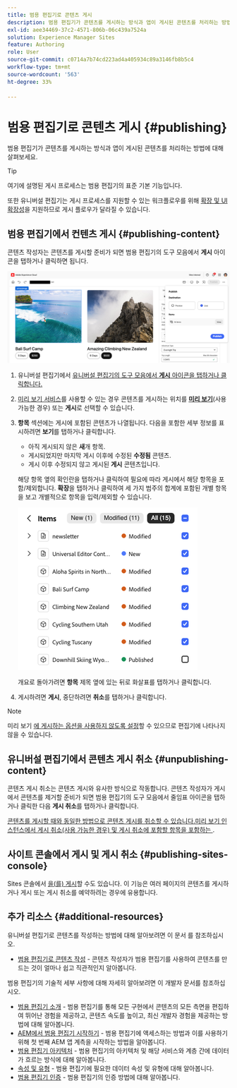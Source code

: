 ```yaml
---
title: 범용 편집기로 콘텐츠 게시
description: 범용 편집기가 콘텐츠를 게시하는 방식과 앱이 게시된 콘텐츠를 처리하는 방법에 대해 살펴보세요.
exl-id: aee34469-37c2-4571-806b-06c439a7524a
solution: Experience Manager Sites
feature: Authoring
role: User
source-git-commit: c0714a7b74cd223ad4a405934c89a3146fb8b5c4
workflow-type: tm+mt
source-wordcount: '563'
ht-degree: 33%

---
```



# 범용 편집기로 콘텐츠 게시 {#publishing}

범용 편집기가 콘텐츠를 게시하는 방식과 앱이 게시된 콘텐츠를 처리하는 방법에 대해 살펴보세요.

>[!TIP]
>
>여기에 설명된 게시 프로세스는 범용 편집기의 표준 기본 기능입니다.
>
>또한 유니버설 편집기는 게시 프로세스를 지원할 수 있는 워크플로우를 위해 [확장 및 UI 확장성](/help/implementing/universal-editor/extending.md)을 지원하므로 게시 플로우가 달라질 수 있습니다.

## 범용 편집기에서 컨텐츠 게시 {#publishing-content}

콘텐츠 작성자는 콘텐츠를 게시할 준비가 되면 범용 편집기의 도구 모음에서 **게시** 아이콘을 탭하거나 클릭하면 됩니다.

![페이지 게시](assets/publish-menu.png)

1. 유니버설 편집기에서 [유니버설 편집기의 도구 모음에서 **게시** 아이콘을 탭하거나 클릭합니다.](/help/sites-cloud/authoring/universal-editor/navigation.md#publish)
1. [미리 보기 서비스](/help/sites-cloud/authoring/sites-console/previewing-content.md)를 사용할 수 있는 경우 콘텐츠를 게시하는 위치를 **[미리 보기](/help/sites-cloud/authoring/sites-console/previewing-content.md)**(사용 가능한 경우) 또는 **게시**&#x200B;로 선택할 수 있습니다.
1. **항목** 섹션에는 게시에 포함된 콘텐츠가 나열됩니다. 다음을 포함한 세부 정보를 표시하려면 **보기**&#x200B;를 탭하거나 클릭합니다.
   * 아직 게시되지 않은 **새**&#x200B;개 항목.
   * 게시되었지만 마지막 게시 이후에 수정된 **수정됨** 콘텐츠.
   * 게시 이후 수정되지 않고 게시된 **게시** 콘텐츠입니다.

   해당 항목 옆의 확인란을 탭하거나 클릭하여 필요에 따라 게시에서 해당 항목을 포함/제외합니다. **확장**&#x200B;을 탭하거나 클릭하여 세 가지 범주의 합계에 포함된 개별 항목을 보고 개별적으로 항목을 입력/제외할 수 있습니다.

   ![항목 게시](assets/publish-items.png)

   개요로 돌아가려면 **항목** 제목 옆에 있는 뒤로 화살표를 탭하거나 클릭합니다.

1. 게시하려면 **게시**, 중단하려면 **취소**&#x200B;를 탭하거나 클릭합니다.

>[!NOTE]
>
>미리 보기 [에 게시하는 옵션을 사용하지 않도록 설정](/help/implementing/universal-editor/customizing.md#publish-preview)할 수 있으므로 편집기에 나타나지 않을 수 있습니다.

## 유니버설 편집기에서 콘텐츠 게시 취소 {#unpublishing-content}

콘텐츠 게시 취소는 콘텐츠 게시와 유사한 방식으로 작동합니다. 콘텐츠 작성자가 게시에서 콘텐츠를 제거할 준비가 되면 범용 편집기의 도구 모음에서 줄임표 아이콘을 탭하거나 클릭한 다음 **게시 취소**&#x200B;를 탭하거나 클릭합니다.

[콘텐츠를 게시할 때와 동일한 방법으로 콘텐츠 게시를 취소할 수 있습니다.미리 보기 인스턴스에서 게시 취소(사용 가능한 경우) 및 게시 취소에 포함할 항목을 포함하는 ](#publishing-content).

## 사이트 콘솔에서 게시 및 게시 취소 {#publishing-sites-console}

Sites 콘솔에서 [을(를) 게시](/help/sites-cloud/authoring/sites-console/publishing-pages.md)할 수도 있습니다. 이 기능은 여러 페이지의 콘텐츠를 게시하거나 게시 또는 게시 취소를 예약하려는 경우에 유용합니다.

## 추가 리소스 {#additional-resources}

유니버설 편집기로 콘텐츠를 작성하는 방법에 대해 알아보려면 이 문서 를 참조하십시오.

* [범용 편집기로 콘텐츠 작성](authoring.md) - 콘텐츠 작성자가 범용 편집기를 사용하여 콘텐츠를 만드는 것이 얼마나 쉽고 직관적인지 알아봅니다.

범용 편집기의 기술적 세부 사항에 대해 자세히 알아보려면 이 개발자 문서를 참조하십시오.

* [범용 편집기 소개](/help/implementing/universal-editor/introduction.md) - 범용 편집기를 통해 모든 구현에서 콘텐츠의 모든 측면을 편집하여 뛰어난 경험을 제공하고, 콘텐츠 속도를 높이고, 최신 개발자 경험을 제공하는 방법에 대해 알아봅니다.
* [AEM에서 범용 편집기 시작하기](/help/implementing/universal-editor/getting-started.md) - 범용 편집기에 액세스하는 방법과 이를 사용하기 위해 첫 번째 AEM 앱 계측을 시작하는 방법을 알아봅니다.
* [범용 편집기 아키텍처](/help/implementing/universal-editor/architecture.md) - 범용 편집기의 아키텍처 및 해당 서비스와 계층 간에 데이터가 흐르는 방식에 대해 알아봅니다.
* [속성 및 유형](/help/implementing/universal-editor/attributes-types.md) - 범용 편집기에 필요한 데이터 속성 및 유형에 대해 알아봅니다.
* [범용 편집기 인증](/help/implementing/universal-editor/authentication.md) - 범용 편집기의 인증 방법에 대해 알아봅니다.
